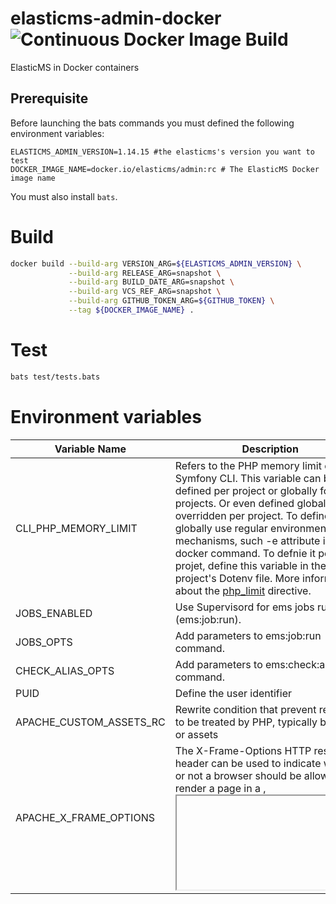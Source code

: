 # elasticms-admin-docker ![Continuous Docker Image Build](https://github.com/ems-project/elasticms-admin-docker/workflows/Continuous%20Docker%20Image%20Build/badge.svg)

ElasticMS in Docker containers

## Prerequisite
Before launching the bats commands you must defined the following environment variables:
```dotenv
ELASTICMS_ADMIN_VERSION=1.14.15 #the elasticms's version you want to test
DOCKER_IMAGE_NAME=docker.io/elasticms/admin:rc # The ElasticMS Docker image name  
```
You must also install `bats`.

# Build

```sh
docker build --build-arg VERSION_ARG=${ELASTICMS_ADMIN_VERSION} \
             --build-arg RELEASE_ARG=snapshot \
             --build-arg BUILD_DATE_ARG=snapshot \
             --build-arg VCS_REF_ARG=snapshot \
             --build-arg GITHUB_TOKEN_ARG=${GITHUB_TOKEN} \
             --tag ${DOCKER_IMAGE_NAME} .
```

# Test

```sh
bats test/tests.bats
```

# Environment variables

| Variable Name | Description | Default | Example |
| - | - | - | - |
| CLI_PHP_MEMORY_LIMIT | Refers to the PHP memory limit of the Symfony CLI. This variable can be defined per project or globally for all projects. Or even defined globally and overridden per project. To define it globally use regular environment mechanisms, such -e attribute in docker command. To defnie it per projet, define this variable in the project's Dotenv file. More information about the [php_limit](https://www.php.net/manual/en/ini.core.php#ini.memory-limit) directive.  | `512M` | `2048M` |
| JOBS_ENABLED | Use Supervisord for ems jobs running (ems:job:run). | N/A | `true` |
| JOBS_OPTS | Add parameters to ems:job:run command.  | N/A | `-v` |
| CHECK_ALIAS_OPTS | Add parameters to ems:check:aliases command.  | `-repair` | `-repair -v` |
| PUID | Define the user identifier  | `1001` | `1000` |
| APACHE_CUSTOM_ASSETS_RC | Rewrite condition that prevent request to be treated by PHP, typically bundles or assets | `^\"+.alias+\"/bundles` | `/bundles/` |
| APACHE_X_FRAME_OPTIONS | The X-Frame-Options HTTP response header can be used to indicate whether or not a browser should be allowed to render a page in a <frame>, <iframe>, <embed> or <object>. | `SAMEORIGIN` | `DENY` |
| APACHE_X_XSS_PROTECTION | The HTTP X-XSS-Protection response header is a feature of Internet Explorer, Chrome and Safari that stops pages from loading when they detect reflected cross-site scripting (XSS) attacks. | `1` | `1; mode=block`, `0` |
| APACHE_X_CONTENT_TYPE_OPTIONS | The X-Content-Type-Options response HTTP header is a marker used by the server to indicate that the MIME types advertised in the Content-Type headers should be followed and not be changed. | `nosniff` | `` |



## METRIC_ENABLED
Return ElasticMS Prometheus metrics.  

| Variable Name | Description | Default |
| - | - | - |
| METRICS_ENABLED | Add metrics dedicated vhost running on a specific port (9090). | `empty` |
| METRICS_VHOST_SERVER_NAME_CUSTOM | Apache ServerName directive used for dedicated vhost. | `$(hostname -i)` |

# Magick command to remove all
```docker stop $(docker ps -a -q) && docker rm $(docker ps -a -q)```

Caution, it removes every running containers.

If you want to also remove all persisted data in your docker environment:
`docker volume rm $(docker volume ls -q)`

# Development
Compress a dump:
`cd test/dumps/ && tar -zcvf example.tar.gz example.dump && cd -`